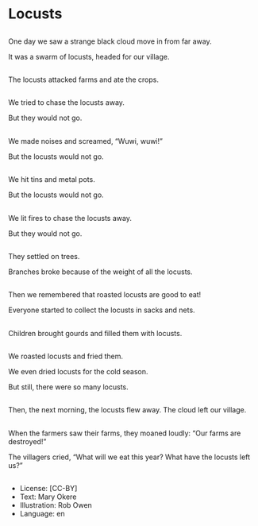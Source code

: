 # Locusts

##
One day we saw a strange black cloud move in from far away. 

It was a swarm of locusts, headed for our village.

##
The locusts attacked farms and ate the crops.  

##
We tried to chase the locusts away. 

But they would not go. 

##
We made noises and screamed, “Wuwi, wuwi!” 

But the locusts would not go.  

##
We hit tins and metal pots. 

But the locusts would not go.

##
We lit fires to chase the locusts away. 

But they would not go.

##
They settled on trees. 

Branches broke because of the weight of all the locusts.

##
Then we remembered that roasted locusts are good to eat!

Everyone started to collect the locusts in sacks and nets.

##
Children brought gourds and filled them with locusts.

##
We roasted locusts and fried them. 

We even dried locusts for the cold season.

But still, there were so many locusts.

##
Then, the next morning, the locusts flew away. The cloud left our village.

##
When the farmers saw their farms, they moaned loudly: “Our farms are destroyed!” 

The villagers cried, “What will we eat this year? What have the locusts left us?”

##
* License: [CC-BY]
* Text: Mary Okere
* Illustration: Rob Owen
* Language: en
